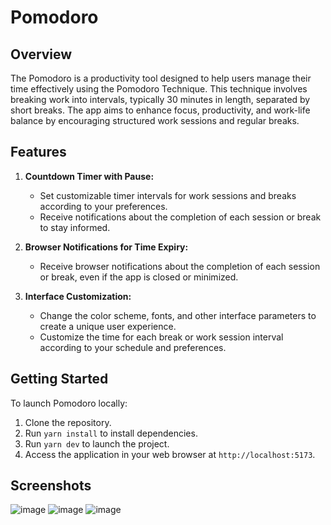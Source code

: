 # Pomodoro

## Overview

The Pomodoro is a productivity tool designed to help users manage their time effectively using the Pomodoro Technique. This technique involves breaking work into intervals, typically 30 minutes in length, separated by short breaks. The app aims to enhance focus, productivity, and work-life balance by encouraging structured work sessions and regular breaks.

## Features

1. **Countdown Timer with Pause:**

   - Set customizable timer intervals for work sessions and breaks according to your preferences.
   - Receive notifications about the completion of each session or break to stay informed.

2. **Browser Notifications for Time Expiry:**

   - Receive browser notifications about the completion of each session or break, even if the app is closed or minimized.

3. **Interface Customization:**
   - Change the color scheme, fonts, and other interface parameters to create a unique user experience.
   - Customize the time for each break or work session interval according to your schedule and preferences.

## Getting Started

To launch Pomodoro locally:

1. Clone the repository.
2. Run `yarn install` to install dependencies.
3. Run `yarn dev` to launch the project.
4. Access the application in your web browser at `http://localhost:5173`.

## Screenshots

![image](https://github.com/BohdanShh/Pomodoro/assets/99605305/2e6e4513-1935-4816-a53d-9f2b4694c39e)
![image](https://github.com/BohdanShh/Pomodoro/assets/99605305/e4dcd6d7-bd80-4b66-9ef2-9e9a723419f1)
![image](https://github.com/BohdanShh/Pomodoro/assets/99605305/a036a548-91fd-44bb-9d9c-3e3521907734)
